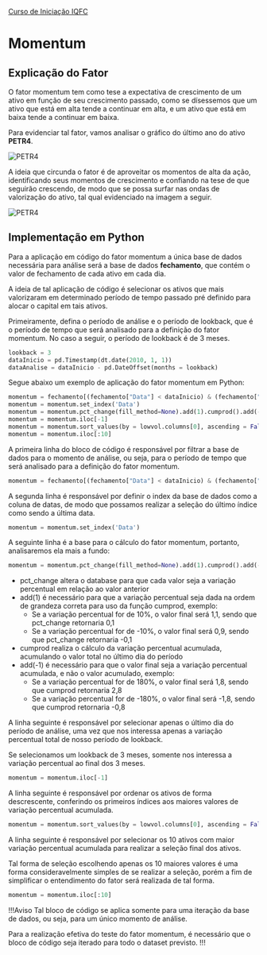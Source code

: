 <a href="/TraineeIQFC/site/home.html">Curso de Iniciação IQFC</a>

Momentum
======

Explicação do Fator
---------

O fator momentum tem como tese a expectativa de crescimento de um ativo em função de seu crescimento passado, como se dísessemos que um ativo que está em alta tende a continuar em alta, e um ativo que está em baixa tende a continuar em baixa.

Para evidenciar tal fator, vamos analisar o gráfico do último ano do ativo **PETR4**.

![PETR4](petr4.png)

A ideia que circunda o fator é de aproveitar os momentos de alta da ação, identificando seus momentos de crescimento e confiando na tese de que seguirão crescendo, de modo que se possa surfar nas ondas de valorização do ativo, tal qual evidenciado na imagem a seguir.

![PETR4](petr4_riscado.png)

Implementação em Python
---------

Para a aplicação em código do fator momentum a única base de dados necessária para análise será a base de dados **fechamento**, que contém o valor de fechamento de cada ativo em cada dia.

A ideia de tal aplicação de código é selecionar os ativos que mais valorizaram em determinado período de tempo passado pré definido para alocar o capital em tais ativos.

Primeiramente, defina o período de análise e o período de lookback, que é o período de tempo que será analisado para a definição do fator momentum. No caso a seguir, o período de lookback é de 3 meses.

```python
lookback = 3
dataInicio = pd.Timestamp(dt.date(2010, 1, 1))
dataAnalise = dataInicio - pd.DateOffset(months = lookback)
```

Segue abaixo um exemplo de aplicação do fator momentum em Python:
```python
momentum = fechamento[(fechamento["Data"] < dataInicio) & (fechamento["Data"] > dataAnalise)]
momentum = momentum.set_index('Data')
momentum = momentum.pct_change(fill_method=None).add(1).cumprod().add(-1)
momentum = momentum.iloc[-1]
momentum = momentum.sort_values(by = lowvol.columns[0], ascending = False)
momentum = momentum.iloc[:10]
```

A primeira linha do bloco de código é responsável por filtrar a base de dados para o momento de análise, ou seja, para o período de tempo que será analisado para a definição do fator momentum.
```python
momentum = fechamento[(fechamento["Data"] < dataInicio) & (fechamento["Data"] > dataAnalise)]
```

A segunda linha é responsável por definir o index da base de dados como a coluna de datas, de modo que possamos realizar a seleção do último índice como sendo a última data.
```python
momentum = momentum.set_index('Data')
```

A seguinte linha é a base para o cálculo do fator momentum, portanto, analisaremos ela mais a fundo:
```python
momentum = momentum.pct_change(fill_method=None).add(1).cumprod().add(-1)
```

- pct_change altera o database para que cada valor seja a variação percentual em relação ao valor anterior
- add(1) é necessário para que a variação percentual seja dada na ordem de grandeza correta para uso da função cumprod, exemplo:
    - Se a variação percentual for de 10%, o valor final será 1,1, sendo que pct_change retornaria 0,1
    - Se a variação percentual for de -10%, o valor final será 0,9, sendo que pct_change retornaria -0,1
- cumprod realiza o cálculo da variação percentual acumulada, acumulando o valor total no último dia do período
- add(-1) é necessário para que o valor final seja a variação percentual acumulada, e não o valor acumulado, exemplo:
    - Se a variação percentual for de 180%, o valor final será 1,8, sendo que cumprod retornaria 2,8
    - Se a variação percentual for de -180%, o valor final será -1,8, sendo que cumprod retornaria -0,8

A linha seguinte é responsável por selecionar apenas o último dia do período de análise, uma vez que nos interessa apenas a variação percentual total de nosso período de lookback.

Se selecionamos um lookback de 3 meses, somente nos interessa a variação percentual ao final dos 3 meses.
```python
momentum = momentum.iloc[-1]
```

A linha seguinte é responsável por ordenar os ativos de forma descrescente, conferindo os primeiros índices aos maiores valores de variação percentual acumulada.
```python
momentum = momentum.sort_values(by = lowvol.columns[0], ascending = False)
```

A linha seguinte é responsável por selecionar os 10 ativos com maior variação percentual acumulada para realizar a seleção final dos ativos.

Tal forma de seleção escolhendo apenas os 10 maiores valores é uma forma consideravelmente simples de se realizar a seleção, porém a fim de simplificar o entendimento do fator será realizada de tal forma.
```python
momentum = momentum.iloc[:10]
```

!!!Aviso
Tal bloco de código se aplica somente para uma iteração da base de dados, ou seja, para um único momento de análise. 

Para a realização efetiva do teste do fator momentum, é necessário que o bloco de código seja iterado para todo o dataset previsto.
!!!

